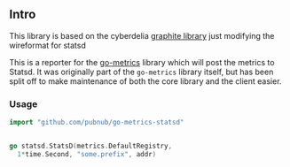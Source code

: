 ## Intro
This library is based on the cyberdelia [graphite library](https://github.com/cyberdelia/go-metrics-graphite) just modifying the wireformat for statsd

This is a reporter for the [go-metrics](https://github.com/rcrowley/go-metrics)
library which will post the metrics to Statsd. It was originally part of the
`go-metrics` library itself, but has been split off to make maintenance of
both the core library and the client easier.

### Usage

```go
import "github.com/pubnub/go-metrics-statsd"


go statsd.StatsD(metrics.DefaultRegistry,
  1*time.Second, "some.prefix", addr)
```

